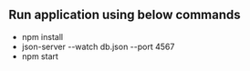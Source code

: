 ## Run application using below commands

* npm install
* json-server --watch db.json --port 4567
* npm start
